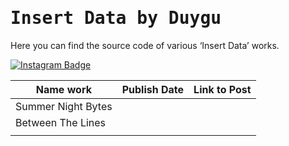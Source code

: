 <h1><samp>Insert Data by Duygu</samp></h1>

Here you can find the source code of various ‘Insert Data’ works.

[![Instagram Badge](https://img.shields.io/badge/-Insert%20Data%20on%20Instagram-F5EDEA?logo=instagram&logoColor=black&style=flat)](https://instagram.com/insert.data)


| Name work 	| Publish Date 	| Link to Post	|
|-----------------	|--------------------	|---------	|
| Summer Night Bytes                	|                    	|         	|
| Between The Lines                	|                    	|         	|
|                 	|                    	|         	|
